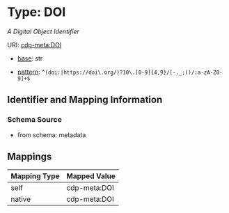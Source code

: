 # Type: DOI




_A Digital Object Identifier_



URI: [cdp-meta:DOI](metadataDOI)

* [base](https://w3id.org/linkml/base): str




* [pattern](https://w3id.org/linkml/pattern): `^(doi:|https://doi\.org/)?10\.[0-9]{4,9}/[-._;()/:a-zA-Z0-9]+$`






## Identifier and Mapping Information







### Schema Source


* from schema: metadata




## Mappings

| Mapping Type | Mapped Value |
| ---  | ---  |
| self | cdp-meta:DOI |
| native | cdp-meta:DOI |
